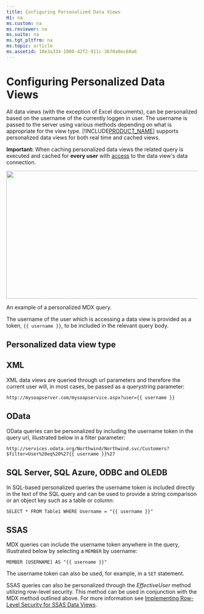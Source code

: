 ```yaml
---
title: Configuring Personalized Data Views
H1: na
ms.custom: na
ms.reviewer: na
ms.suite: na
ms.tgt_pltfrm: na
ms.topic: article
ms.assetid: 10e3a334-1008-42f2-911c-3670a0ec60a6
---
```

# Configuring Personalized Data Views
All data views (with the exception of Excel documents), can be personalized based on the username of the currently loggen in user. The username is passed to the server using various methods depending on what is appropriate for the view type. [!INCLUDE[PRODUCT_NAME](../../Topics/TopicNameNotContainA/includes/PRODUCT_NAME.md)] supports personalized data views for both real time and cached views.  
  
**Important:** When caching personalized data views the related query is executed and cached for **every user** with [access](Managing%20Permissions.md) to the data view's data connection.  
  
<div class="image">  
  <img src="images/configuring_personalized_data_views_screen01.png" width="800" height="336" />  
  <p>An example of a personalized MDX query.</p>  
</div>  
  
The username of the user which is accessing a data view is provided as a token, `{{ username }}`, to be included in the relevant query body.  
  
## Personalized data view type     
  
## XML  
  
XML data views are queried through url parameters and therefore the current user will, in most cases, be passed as a querystring parameter:  
  
    http://mysoapserver.com/mysoapservice.aspx?user={{ username }}  
  
## OData  
  
OData queries can be personalized by including the username token in the query url, illustrated below in a filter parameter:  
  
    http://services.odata.org/Northwind/Northwind.svc/Customers?$filter=User%20eq%20%27{{ username }}%27  
  
## SQL Server, SQL Azure, ODBC and OLEDB  
  
In SQL-based personalized queries the username token is included directly in the text of the SQL query and can be used to provide a string comparison or an object key such as a table or column:  
  
    SELECT * FROM Table1 WHERE Username = "{{ username }}"  
  
## SSAS  
  
MDX queries can include the username token anywhere in the query, illustrated below by selecting a `MEMBER` by username:  
  
`MEMBER [USERNAME] AS "{{ username }}"`  
  
The username token can also be used, for example, in a `SET` statement.  
  
SSAS queries can also be personalized through the *EffectiveUser* method utilizing row-level security. This method can be used in conjunction with the MDX method outlined above. For more information see [Implementing Row-Level Security for SSAS Data Views](../../Topics/TopicNameNotContainA/Implementing-Row-Level-Security-for-SSAS-Data-Views.md).  
  
